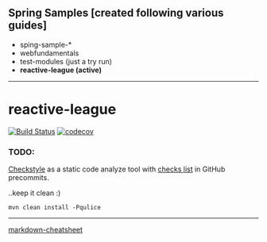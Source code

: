 ## Spring Samples [created following various guides]
* sping-sample-*
* webfundamentals
* test-modules (just a try run)
* **reactive-league (active)**

---

# reactive-league

[![Build Status](https://travis-ci.org/chvrga/spring-games.svg?branch=master)](https://travis-ci.org/chvrga/spring-games)
[![codecov](https://codecov.io/gh/chvrga/spring-games/branch/master/graph/badge.svg)](https://codecov.io/gh/chvrga/spring-games)


### TODO: 
[Checkstyle](https://en.wikipedia.org/wiki/Checkstyle) as a static code analyze tool with
[checks list](http://checkstyle.sourceforge.net/checks.html) in GitHub precommits.


..keep it clean :)
```
mvn clean install -Pqulice
```

---

[markdown-cheatsheet](https://github.com/adam-p/markdown-here/wiki/Markdown-Cheatsheet)
